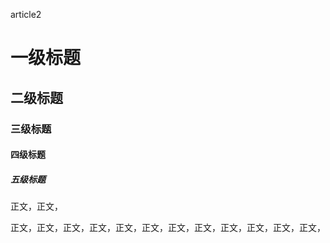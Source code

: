 article2

# 一级标题

## 二级标题

### 三级标题

#### 四级标题

##### 五级标题

正文，正文，

正文，正文，正文，正文，正文，正文，正文，正文，正文，正文，正文，正文，